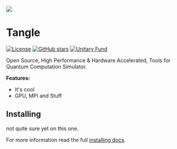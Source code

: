 <img align="center" src="https://libtangle.com/images/bloch.svg" />

# Tangle

[![License](https://img.shields.io/pypi/l/qcgpu.svg?style=for-the-badge)](https://pypi.python.org/pypi/qcgpu/)
[![GitHub
stars](https://img.shields.io/github/stars/qcgpu/qcgpu.svg?style=for-the-badge&label=Stars)](https://github.com/QCGPU/qcgpu)
[![Unitary Fund](https://img.shields.io/badge/Supported%20By-UNITARY%20FUND-brightgreen.svg?style=for-the-badge)](http://unitary.fund)

Open Source, High Performance & Hardware Accelerated, Tools for Quantum Computation
Simulator.

**Features:**

-   It's cool
-   GPU, MPI and Stuff

## Installing

not quite sure yet on this one.

For more information read the full [installing docs](https://qcgpu.github.io/qcgpu/install.html).
